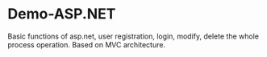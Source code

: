 # Demo-ASP.NET
 Basic functions of asp.net, user registration, login, modify, delete the whole process operation. Based on MVC architecture.
